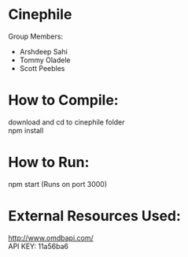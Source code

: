 # Cinephile
Group Members:  
- Arshdeep Sahi
- Tommy Oladele
- Scott Peebles

# How to Compile:

download and cd to cinephile folder  
npm install

# How to Run:

npm start
(Runs on port 3000)

# External Resources Used:
http://www.omdbapi.com/  
API KEY: 11a56ba6  
